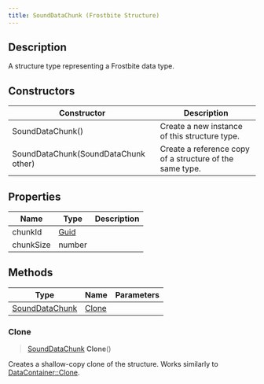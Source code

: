 ```yaml
---
title: SoundDataChunk (Frostbite Structure)
---
```

## Description

A structure type representing a Frostbite data type.

## Constructors

| Constructor                          | Description                                              |
| ------------------------------------ | -------------------------------------------------------- |
| SoundDataChunk()                     | Create a new instance of this structure type.            |
| SoundDataChunk(SoundDataChunk other) | Create a reference copy of a structure of the same type. |

## Properties

| Name      | Type                              | Description |
| --------- | --------------------------------- | ----------- |
| chunkId   | [Guid](/vext/ref/cls/shr/Guid) |             |
| chunkSize | number                            |             |

## Methods

| Type                             | Name            | Parameters |
| -------------------------------- | --------------- | ---------- |
| [SoundDataChunk](SoundDataChunk) | [Clone](#clone) |            |

### Clone

> [SoundDataChunk](SoundDataChunk) **Clone**()

Creates a shallow-copy clone of the structure. Works similarly to [DataContainer::Clone](/vext/ref/cls/shr/datacontainer#clone).
